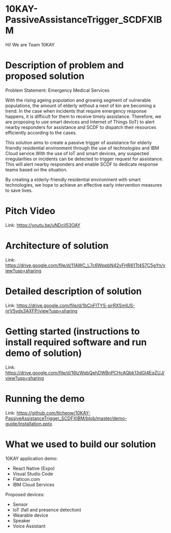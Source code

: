 # 10KAY-PassiveAssistanceTrigger_SCDFXIBM
Hi! We are Team 10KAY

# Description of problem and proposed solution
Problem Statement: Emergency Medical Services

With the rising ageing population and growing segment of vulnerable populations, the amount of elderly without a next of kin are becoming a trend. In the case when incidents that require emergency response happens, it is difficult for them to receive timely assistance. Therefore, we are proposing to use smart devices and Internet of Things (IoT) to alert nearby responders for assistance and SCDF to dispatch their resources efficiently according to the cases.

This solution aims to create a passive trigger of assistance for elderly friendly residential environment through the use of technologies and IBM Cloud service.With the use of IoT and smart devices, any suspected irregularities or incidents can be detected to trigger request for assistance. This will alert nearby responders and enable SCDF to dedicate response teams based on the situation.

By creating a elderly-friendly residential environment with smart technologies, we hope to achieve an effective early intervention measures to save lives.

# Pitch Video
Link: https://youtu.be/uNDcjI53OAY

# Architecture of solution
Link: https://drive.google.com/file/d/11AWC_L7c6WppbN42yFHR61Tt4S7C5gYn/view?usp=sharing

# Detailed description of solution
Link: https://drive.google.com/file/d/1bCnFITYS-sjrRXSmlUS-nrV5ydx3AXFP/view?usp=sharing

# Getting started (instructions to install required software and run demo of solution)
Link: https://drive.google.com/file/d/16lzWqbQehDWBnPCHcAQbk13dGI4EqZUJ/view?usp=sharing

# Running the demo 
Link: https://github.com/tlcheow/10KAY-PassiveAssistanceTrigger_SCDFXIBM/blob/master/demo-guide/Installation.pptx

# What we used to build our solution

10KAY application demo:
- React Native (Expo)
- Visual Studio Code
- Flaticon.com
- IBM Cloud Services

Proposed devices:
- Sensor
- IoT (fall and presence detection)
- Wearable device
- Speaker
- Voice Assistant
